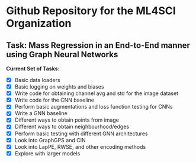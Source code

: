 # Github Repository for the ML4SCI Organization

## Task: Mass Regression in an End-to-End manner using Graph Neural Networks

**Current Set of Tasks**:

- [x] Basic data loaders
- [x] Basic logging on weights and biases
- [x] Write code for obtaining channel avg and std for the image dataset
- [x] Write code for the CNN baseline
- [x] Perform basic augmentations and loss function testing for CNNs
- [x] Write a GNN baseline
- [x] Different ways to obtain points from image
- [x] Different ways to obtain neighbourhood/edges  
- [x] Perform basic testing with different GNN architectures
- [x] Look into GraphGPS and CIN
- [x] Look into LapPE, RWSE, and other encoding methods
- [x] Explore with larger models